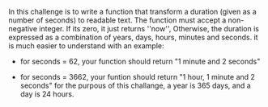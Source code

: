 In this challenge is to write a function that transform a duration (given as a number of seconds) to readable text.
The function must accept a non-negative  integer. If its zero, it just returns ''now'', Otherwise, the duration is expressed as a combination of years, days, hours, minutes and seconds.
it is much easier to understand with an example:

* for seconds = 62, your function should return "1 minute and 2 seconds"

* for seconds = 3662, your funtion should return "1 hour, 1 minute and 2 seconds"
for the purpous of this challange, a year is 365 days, and a day is 24 hours.